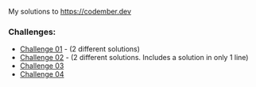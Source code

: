 My solutions to https://codember.dev

### Challenges:

- [Challenge 01](challenge-01) - (2 different solutions)
- [Challenge 02](challenge-02) - (2 different solutions. Includes a solution in only 1 line)
- [Challenge 03](challenge-03)
- [Challenge 04](challenge-04)
